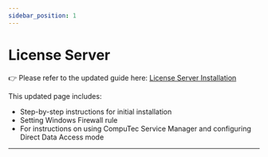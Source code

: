 ```yaml
---
sidebar_position: 1
---
```


# License Server

👉 Please refer to the updated guide here: [License Server Installation](../../licensing/license-server/license-server-installation.md)

This updated page includes:

- Step-by-step instructions for initial installation
- Setting Windows Firewall rule
- For instructions on using CompuTec Service Manager and configuring Direct Data Access mode

---
